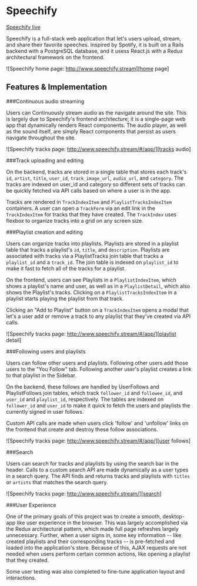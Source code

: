 # Speechify

[Speechify live][prodlink]

Speechify is a full-stack web application that let's users upload, stream, and share their favorite speeches. Inspired by Spotify, it is built on a Rails backend with a PostgreSQL database, and it usess React.js with a Redux architectural framework on the frontend.  

![Speechify home page: http://www.speechify.stream][home page]

## Features & Implementation

###Continuous audio streaming

Users can Continuously stream audio as the navigate around the site. This is largely due to Speechify's frontend architecture; it is a single-page web app that dynamically renders React components. The audio player, as well as the sound itself, are simply React components that persist as users navigate throughout the site.

![Speechify tracks page: http://www.speechify.stream/#/app/][tracks audio]

###Track uploading and editing

On the backend, tracks are stored in a single table that stores each track's `id`, `artist`, `title`, `user_id`, `track_image_url`, `audio_url`, and `category`. The tracks are indexed on user_id and category so different sets of tracks can be quickly fetched via API calls based on where a user is in the app.

Tracks are rendered in `TrackIndexItem` and `PlaylistTracksIndexItem` containers. A user can open a `TrackForm` via an edit link in the `TrackIndexItem` for tracks that they have created. The `TrackIndex` uses flexbox to organize tracks into a grid on any screen size.

###Playlist creation and editing

Users can organize tracks into playlists. Playlists are stored in a playlist table that tracks a playlist's `id`, `title`, and `description`. Playlists are associated with tracks via a PlaylistTracks join table that tracks a `playlist_id` and a `track_id`. The join table is indexed on `playlist_id` to make it fast to fetch all of the tracks for a playlist.

On the frontend, users can see Playlists in a `PlaylistIndexItem`, which shows a playlist's name and user, as well as in a `PlaylistDetail`, which also shows the Playlist's tracks. Clicking on a `PlaylistTracksIndexItem` in a playlist starts playing the playlist from that track.

Clicking an "Add to Playlist" button on a `TrackIndexItem` opens a modal that let's a user add or remove a track to any playlist that they've created via API calls.

![Speechify tracks page: http://www.speechify.stream/#/app/][playlist detail]

###Following users and playlists

Users can follow other users and playlists. Following other users add those users to the "You Follow" tab. Following another user's playlist creates a link to that playlist in the Sidebar.

On the backend, these follows are handled by UserFollows and PlaylistFollows join tables, which track `follower_id` and `followee_id`, and `user_id` and `playlist_id`, respectively. The tables are indexed on `follower_id` and `user_id` to make it quick to fetch the users and playlists the currently signed in user follows.

Custom API calls are made when users click 'follow' and 'unfollow' links on the frontend that create and destroy these follow associations.

![Speechify tracks page: http://www.speechify.stream/#/app/][user follows]

###Search

Users can search for tracks and playlists by using the search bar in the header. Calls to a custom search API are made dynamically as a user types in a search query. The API finds and returns tracks and playlists with `titles` or `artists` that matches the search query.

![Speechify tracks page: http://www.speechify.stream/][search]

###User Experience

One of the primary goals of this project was to create a smooth, desktop-app like user experience in the browser. This was largely accomplished via the Redux architectural pattern, which made full page refreshes largely unnecessary. Further, when a user signs in, some key information -- like created playlists and their corresponding tracks -- is pre-fetched and loaded into the application's store. Because of this, AJAX requests are not needed when users perform certain common actions, like opening a playlist that they created.

Some user testing was also completed to fine-tune application layout and interactions.

[prodlink]: http://www.speechify.stream
[home page]: ./docs/images/home.png "Speechify home page"
[tracks audio]: ./docs/images/track_audio.png "Speehify audio player"
[playlist detail]: ./docs/images/playlist_detail.png "Playlist detail page"
[user follows]: ./docs/images/user_follows.png "User follows page"
[search]: ./docs/images/search.png "User page"

